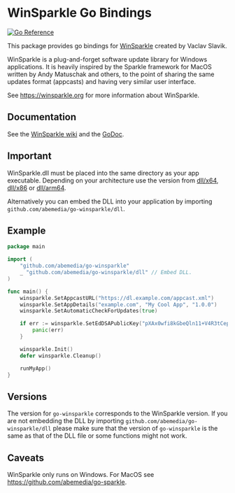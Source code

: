 # WinSparkle Go Bindings

[![Go Reference](https://pkg.go.dev/badge/github.com/abemedia/go-winsparkle.svg)](https://pkg.go.dev/github.com/abemedia/go-winsparkle)

This package provides go bindings for [WinSparkle](https://github.com/vslavik/winsparkle) created by
Vaclav Slavik.

WinSparkle is a plug-and-forget software update library for Windows applications. It is heavily
inspired by the Sparkle framework for MacOS written by Andy Matuschak and others, to the point of
sharing the same updates format (appcasts) and having very similar user interface.

See <https://winsparkle.org> for more information about WinSparkle.

## Documentation

See the [WinSparkle wiki](https://github.com/vslavik/winsparkle/wiki) and the
[GoDoc](https://pkg.go.dev/github.com/abemedia/go-winsparkle?tab=doc).

## Important

WinSparkle.dll must be placed into the same directory as your app executable. Depending on your
architecture use the version from [dll/x64](./dll/x64/), [dll/x86](./dll/x86/) or
[dll/arm64](./dll/arm64/).

Alternatively you can embed the DLL into your application by importing
`github.com/abemedia/go-winsparkle/dll`.

## Example

```go
package main

import (
	"github.com/abemedia/go-winsparkle"
	_ "github.com/abemedia/go-winsparkle/dll" // Embed DLL.
)

func main() {
	winsparkle.SetAppcastURL("https://dl.example.com/appcast.xml")
	winsparkle.SetAppDetails("example.com", "My Cool App", "1.0.0")
	winsparkle.SetAutomaticCheckForUpdates(true)

	if err := winsparkle.SetEdDSAPublicKey("pXAx0wfi8kGbeQln11+V4R3tCepSuLXeo7LkOeudc/U="); err != nil {
		panic(err)
	}

	winsparkle.Init()
	defer winsparkle.Cleanup()

	runMyApp()
}
```

## Versions

The version for `go-winsparkle` corresponds to the WinSparkle version. If you are not embedding the
DLL by importing `github.com/abemedia/go-winsparkle/dll` please make sure that the version of
`go-winsparkle` is the same as that of the DLL file or some functions might not work.

## Caveats

WinSparkle only runs on Windows. For MacOS see <https://github.com/abemedia/go-sparkle>.
